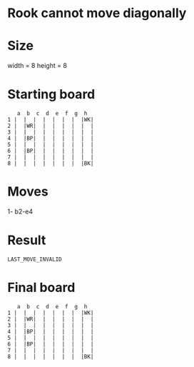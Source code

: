# Rook cannot move diagonally

# Size
width = 8
height = 8

# Starting board
```
   a  b  c  d  e  f  g  h
1 |  |  |  |  |  |  |  |WK|
2 |  |WR|  |  |  |  |  |  |
3 |  |  |  |  |  |  |  |  |
4 |  |BP|  |  |  |  |  |  |
5 |  |  |  |  |  |  |  |  |
6 |  |BP|  |  |  |  |  |  |
7 |  |  |  |  |  |  |  |  |
8 |  |  |  |  |  |  |  |BK|
```
# Moves
1- b2-e4



# Result
`LAST_MOVE_INVALID`

# Final board
```
   a  b  c  d  e  f  g  h
1 |  |  |  |  |  |  |  |WK|
2 |  |WR|  |  |  |  |  |  |
3 |  |  |  |  |  |  |  |  |
4 |  |BP|  |  |  |  |  |  |
5 |  |  |  |  |  |  |  |  |
6 |  |BP|  |  |  |  |  |  |
7 |  |  |  |  |  |  |  |  |
8 |  |  |  |  |  |  |  |BK|
```
